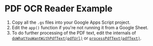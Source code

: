 # PDF OCR Reader Example

1) Copy all the `.gs` files into your Google Apps Script project.
2) Edit the `app()` function if you're not running it from a Google Sheet.
3) To do further processing of the PDF text, edit the internals of [`doWhatYouWantWithPdfText(pdfUrl)`](https://github.com/hchiam/learning-google-apps-script/blob/master/pdfOcrReader/pdfOcrReader.gs) or [`processPdfText(pdfText)`](https://github.com/hchiam/learning-google-apps-script/blob/master/pdfOcrReader/processPdfText.gs).
